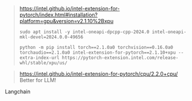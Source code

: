 > https://intel.github.io/intel-extension-for-pytorch/index.html#installation?platform=gpu&version=v2.1.10%2Bxpu
>
> `sudo apt install -y intel-oneapi-dpcpp-cpp-2024.0 intel-oneapi-mkl-devel=2024.0.0-49656`
>
> `python -m pip install torch==2.1.0a0 torchvision==0.16.0a0 torchaudio==2.1.0a0 intel-extension-for-pytorch==2.1.10+xpu --extra-index-url https://pytorch-extension.intel.com/release-whl/stable/xpu/us/`

> https://intel.github.io/intel-extension-for-pytorch/cpu/2.2.0+cpu/
> Better for LLM!

Langchain
